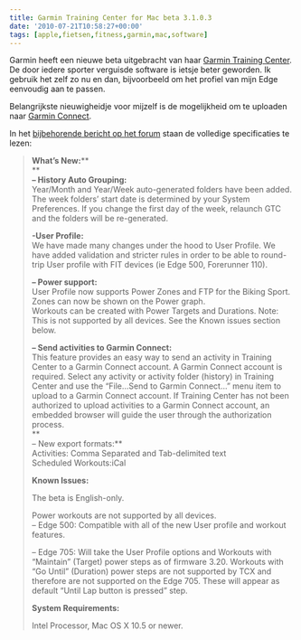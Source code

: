 ```yaml
---
title: Garmin Training Center for Mac beta 3.1.0.3
date: '2010-07-21T10:58:27+00:00'
tags: [apple,fietsen,fitness,garmin,mac,software]
---
```

Garmin heeft een nieuwe beta uitgebracht van haar [Garmin Training Center](http://www8.garmin.com/products/trainingcenter). De door iedere sporter verguisde software is ietsje beter geworden. Ik gebruik het zelf zo nu en dan, bijvoorbeeld om het profiel van mijn Edge eenvoudig aan te passen.

Belangrijkste nieuwigheidje voor mijzelf is de mogelijkheid om te uploaden naar [Garmin Connect](http://connect.garmin.com/).

In het [bijbehorende bericht op het forum](https://forums.garmin.com/showthread.php?t=10272) staan de volledige specificaties te lezen:

> **What’s New:****  
>**  
> **– History Auto Grouping:**  
> Year/Month and Year/Week auto-generated folders have been added. The week folders’ start date is determined by your System Preferences. If you change the first day of the week, relaunch GTC and the folders will be re-generated.
>
> **-User Profile:**  
> We have made many changes under the hood to User Profile. We have added validation and stricter rules in order to be able to round-trip User profile with FIT devices (ie Edge 500, Forerunner 110).
>
> **– Power support:**  
> User Profile now supports Power Zones and FTP for the Biking Sport.  
> Zones can now be shown on the Power graph.  
> Workouts can be created with Power Targets and Durations. Note: This is not supported by all devices. See the Known issues section below.
>
> **– Send activities to Garmin Connect:**  
> This feature provides an easy way to send an activity in Training Center to a Garmin Connect account. A Garmin Connect account is required. Select any activity or activity folder (history) in Training Center and use the “File…Send to Garmin Connect…” menu item to upload to a Garmin Connect account. If Training Center has not been authorized to upload activities to a Garmin Connect account, an embedded browser will guide the user through the authorization process.  
> **  
> – New export formats:**  
> Activities: Comma Separated and Tab-delimited text  
> Scheduled Workouts:iCal
>
> **Known Issues:**
>
> The beta is English-only.
>
> Power workouts are not supported by all devices.  
> – Edge 500: Compatible with all of the new User profile and workout features.
>
> – Edge 705: Will take the User Profile options and Workouts with “Maintain” (Target) power steps as of firmware 3.20. Workouts with “Go Until” (Duration) power steps are not supported by TCX and therefore are not supported on the Edge 705. These will appear as default “Until Lap button is pressed” step.
>
> **System Requirements:**
>
> Intel Processor, Mac OS X 10.5 or newer.
